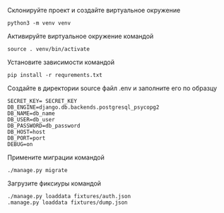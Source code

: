 Склонируйте проект и создайте виртуальное окружение
```
python3 -m venv venv
```

Активируйте виртуальное окружение командой
```
source . venv/bin/activate
```

Установите зависимости командой
```
pip install -r requrements.txt
```

Cоздайте в директории source  файл .env и заполните его по образцу
```
SECRET_KEY= SECRET_KEY
DB_ENGINE=django.db.backends.postgresql_psycopg2
DB_NAME=db_name
DB_USER=db_user
DB_PASSWORD=db_password
DB_HOST=host
DB_PORT=port
DEBUG=on

```

Примените миграции командой
```
./manage.py migrate
```

Загрузите фиксиуры командой
```
./manage.py loaddata fixtures/auth.json
.manage.py loaddata fixtures/dump.json
```